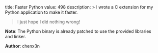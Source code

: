 title: Faster Python
value: 498
description: > I wrote a C extension for my Python application to make it faster.
> I just hope I did nothing wrong!

**Note**: The Python binary is already patched to use the provided libraries and linker.

**Author**: chenx3n
